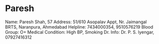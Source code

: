 # Paresh
Name: Paresh Shah, 57
Address: 51/610 Asopalav Appt, Nr. Jaimangal BRTS, Naranpura, Ahmedabad
Helpline: 7434000354, 9510576219
Blood Group: O+
Medical Condition: High BP, Smoking
Dr. Info: Dr. P. S. lyengar, 07927416312
